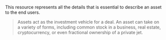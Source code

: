 This resource represents all the details that is essential to describe an asset to the end users.

> Assets act as the investment vehicle for a deal. An asset can take on a variety of forms, including common stock in a business, real estate, cryptocurrency, or even fractional ownership of a private jet.